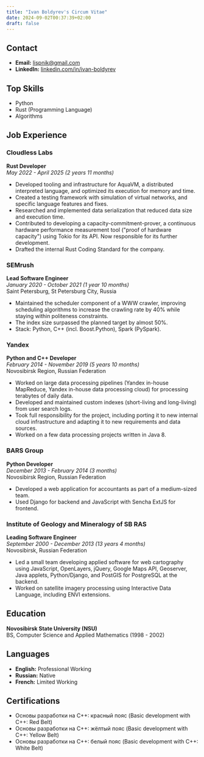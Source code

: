 ```yaml
---
title: "Ivan Boldyrev's Circum Vitae"
date: 2024-09-02T00:37:39+02:00
draft: false
---
```


## Contact
- **Email:** [lispnik@gmail.com](mailto:lispnik@gmail.com)
- **LinkedIn:** [linkedin.com/in/ivan-boldyrev](https://www.linkedin.com/in/ivan-boldyrev)

## Top Skills
- Python
- Rust (Programming Language)
- Algorithms

## Job Experience

### Cloudless Labs  
**Rust Developer**  
*May 2022 - April 2025 (2 years 11 months)*

- Developed tooling and infrastructure for AquaVM, a distributed interpreted language, and optimized its execution for memory and time.
- Created a testing framework with simulation of virtual networks, and specific language features and fixes.
- Researched and implemented data serialization that reduced data size and execution time.
- Contributed to developing a capacity-commitment-prover, a continuous hardware performance measurement tool ("proof of hardware capacity") using Tokio for its API. Now responsible for its further development.
- Drafted the internal Rust Coding Standard for the company.

### SEMrush  
**Lead Software Engineer**  
*January 2020 - October 2021 (1 year 10 months)*  
Saint Petersburg, St Petersburg City, Russia

- Maintained the scheduler component of a WWW crawler, improving scheduling algorithms to increase the crawling rate by 40% while staying within politeness constraints.
- The index size surpassed the planned target by almost 50%.
- Stack: Python, C++ (incl. Boost.Python), Spark (PySpark).

### Yandex  
**Python and C++ Developer**  
*February 2014 - November 2019 (5 years 10 months)*  
Novosibirsk Region, Russian Federation

- Worked on large data processing pipelines (Yandex in-house MapReduce, Yandex in-house data processing cloud) for processing terabytes of daily data.
- Developed and maintained custom indexes (short-living and long-living) from user search logs.
- Took full responsibility for the project, including porting it to new internal cloud infrastructure and adapting it to new requirements and data sources.
- Worked on a few data processing projects written in Java 8.

### BARS Group  
**Python Developer**  
*December 2013 - February 2014 (3 months)*  
Novosibirsk Region, Russian Federation

- Developed a web application for accountants as part of a medium-sized team.
- Used Django for backend and JavaScript with Sencha ExtJS for frontend.

### Institute of Geology and Mineralogy of SB RAS  
**Leading Software Engineer**  
*September 2000 - December 2013 (13 years 4 months)*  
Novosibirsk, Russian Federation

- Led a small team developing applied software for web cartography using JavaScript, OpenLayers, jQuery, Google Maps API, Geoserver, Java applets, Python/Django, and PostGIS for PostgreSQL at the backend.
- Worked on satellite imagery processing using Interactive Data Language, including ENVI extensions.

## Education

**Novosibirsk State University (NSU)**  
BS, Computer Science and Applied Mathematics (1998 - 2002)

## Languages
- **English:** Professional Working
- **Russian:** Native
- **French:** Limited Working

## Certifications
- Основы разработки на C++: красный пояс (Basic development with C++: Red Belt)
- Основы разработки на C++: жёлтый пояс (Basic development with C++: Yellow Belt)
- Основы разработки на C++: белый пояс (Basic development with C++: White Belt)
